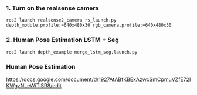 ### 1. Turn on the realsense camera
<pre><code>ros2 launch realsense2_camera rs_launch.py depth_module.profile:=640x480x30 rgb_camera.profile:=640x480x30</code></pre>

### 2. Human Pose Estimation LSTM + Seg 
<pre><code>ros2 launch depth_example merge_lstm_seg.launch.py</code></pre>


### Human Pose Estimation
https://docs.google.com/document/d/1927AtABfKBExAzwcSmCpmuVZfE72IKWgzNLeWiTiSR8/edit
